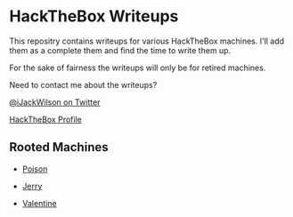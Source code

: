 # HackTheBox Writeups

This repositry contains writeups for various HackTheBox machines. I'll add them as a complete them and find the time to write them up.

For the sake of fairness the writeups will only be for retired machines.

Need to contact me about the writeups?

[@iJackWilson on Twitter](https://twitter.com/iJackWilson)

[HackTheBox Profile](https://www.hackthebox.eu/home/users/profile/13424)

## Rooted Machines

* [Poison](https://github.com/iJackWilson/HackTheBox-Writeups/blob/master/Poison.md)

* [Jerry](https://github.com/iJackWilson/HackTheBox-Writeups/blob/master/Jerry.md)

* [Valentine](https://github.com/iJackWilson/HackTheBox-Writeups/blob/master/Valentine.md)
